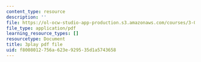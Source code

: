 ```yaml
---
content_type: resource
description: ''
file: https://ol-ocw-studio-app-production.s3.amazonaws.com/courses/3-091sc-introduction-to-solid-state-chemistry-fall-2010/f8008012756a623e929535d1a5743658_LHRZLeQ2aaM.pdf
file_type: application/pdf
learning_resource_types: []
resourcetype: Document
title: 3play pdf file
uid: f8008012-756a-623e-9295-35d1a5743658
---
```

